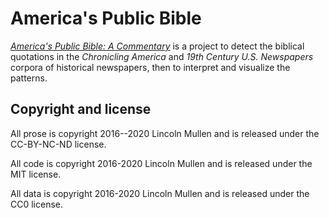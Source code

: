 # America's Public Bible

[*America's Public Bible: A Commentary*](https://americaspublicbible.org/) is a project to detect the biblical quotations in the *Chronicling America* and *19th Century U.S. Newspapers* corpora of historical newspapers, then to interpret and visualize the patterns.

## Copyright and license

All prose is copyright 2016--2020 Lincoln Mullen and is released under the CC-BY-NC-ND license.

All code is copyright 2016-2020 Lincoln Mullen and is released under the MIT license.

All data is copyright 2016-2020 Lincoln Mullen and is released under the CC0 license.


